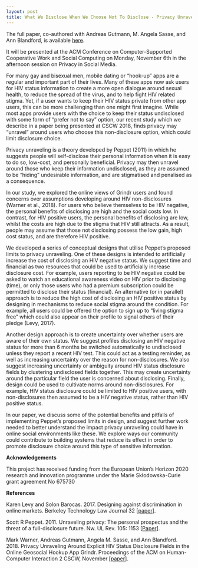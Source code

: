 ```yaml
---
layout: post
title: What We Disclose When We Choose Not To Disclose - Privacy Unraveling Around Explicit HIV Disclosure Fields
---
```


The full paper, co-authored with Andreas Gutmann, M. Angela Sasse, and Ann Blandford, is available <a href="http://discovery.ucl.ac.uk/10056127/1/CSCW18_CR_Unraveling_RPS.pdf">here</a>.

It will be presented at the ACM Conference on Computer-Supported Cooperative Work and Social Computing on Monday, November 6th in the afternoon session on Privacy in Social Media.

For many gay and bisexual men, mobile dating or “hook-up” apps are a regular and important part of their lives. Many of these apps now ask users for HIV status information to create a more open dialogue around sexual health, to reduce the spread of the virus, and to help fight HIV related stigma. Yet, if a user wants to keep their HIV status private from other app users, this can be more challenging than one might first imagine. While most apps provide users with the choice to keep their status undisclosed with some form of “prefer not to say” option, our recent study which we describe in a paper being presented at CSCW 2018, finds privacy may “unravel” around users who choose this non-disclosure option, which could limit disclosure choice.

Privacy unraveling is a theory developed by Peppet (2011) in which he suggests people will self-disclose their personal information when it is easy to do so, low-cost, and personally beneficial. Privacy may then unravel around those who keep their information undisclosed, as they are assumed to be “hiding” undesirable information, and are stigmatised and penalised as a consequence.

In our study, we explored the online views of Grindr users and found concerns over assumptions developing around HIV non-disclosures (Warner et al., 2018). For users who believe themselves to be HIV negative, the personal benefits of disclosing are high and the social costs low. In contrast, for HIV positive users, the personal benefits of disclosing are low, whilst the costs are high due to the stigma that HIV still attracts. As a result, people may assume that those not disclosing possess the low gain, high cost status, and are therefore HIV positive.

We developed a series of conceptual designs that utilise Peppet’s proposed limits to privacy unraveling. One of these designs is intended to artificially increase the cost of disclosing an HIV negative status. We suggest time and financial as two resources that could be used to artificially increase disclosure cost. For example, users reporting to be HIV negative could be asked to watch an educational awareness video on HIV prior to disclosing (time), or only those users who had a premium subscription could be permitted to disclose their status (financial). An alternative (or in parallel) approach is to reduce the high cost of disclosing an HIV positive status by designing in mechanisms to reduce social stigma around the condition. For example, all users could be offered the option to sign up to “living stigma free” which could also appear on their profile to signal others of their pledge (Levy, 2017).

Another design approach is to create uncertainty over whether users are aware of their own status. We suggest profiles disclosing an HIV negative status for more than 6 months be switched automatically to undisclosed unless they report a recent HIV test. This could act as a testing reminder, as well as increasing uncertainty over the reason for non-disclosures. We also suggest increasing uncertainty or ambiguity around HIV status disclosure fields by clustering undisclosed fields together. This may create uncertainty around the particular field the user is concerned about disclosing. Finally, design could be used to cultivate norms around non-disclosures. For example, HIV status disclosure could be limited to HIV positive users, with non-disclosures then assumed to be a HIV negative status, rather than HIV positive status.

In our paper, we discuss some of the potential benefits and pitfalls of implementing Peppet’s proposed limits in design, and suggest further work needed to better understand the impact privacy unraveling could have in online social environments like these. We explore ways our community could contribute to building systems that reduce its effect in order to promote disclosure choice around this type of sensitive information.

<b>Acknowledgements</b>

This project has received funding from the European Union’s Horizon 2020 research and innovation programme under the Marie Skłodowska-Curie grant agreement No 675730

<b>References</b>

Karen Levy and Solon Barocas. 2017. Designing against discrimination in online markets. Berkeley Technology Law Journal 32 [<a href="https://papers.ssrn.com/sol3/papers.cfm?abstract_id=3084502">paper</a>].

Scott R Peppet. 2011. Unraveling privacy: The personal prospectus and the threat of a full-disclosure future. Nw. UL Rev. 105: 1153 [<a href="https://heinonline.org/hol-cgi-bin/get_pdf.cgi?handle=hein.journals/illlr105&section=37">Paper</a>].

Mark Warner, Andreas Gutmann, Angela M. Sasse, and Ann Blandford. 2018. Privacy Unraveling Around Explicit HIV Status Disclosure Fields in the Online Geosocial Hookup App Grindr. Proceedings of the ACM on Human-Computer Interaction 2 CSCW, November [<a href="http://discovery.ucl.ac.uk/10056127/1/CSCW18_CR_Unraveling_RPS.pdf">paper</a>].
